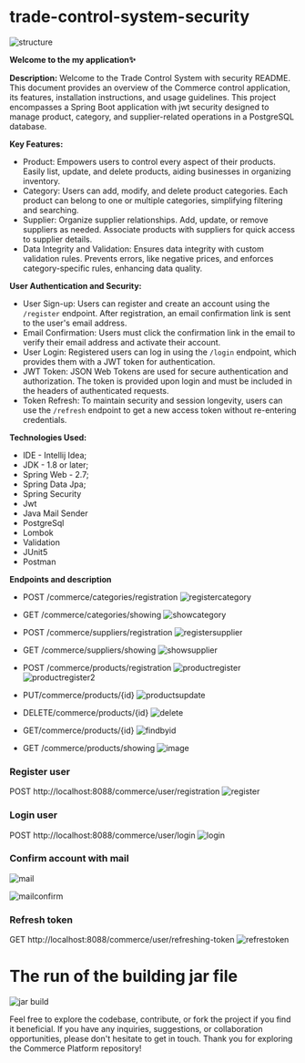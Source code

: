 # trade-control-system-security

![structure](https://github.com/xadidja03/express-bank/assets/116426512/36d4a16d-691f-4893-8912-b7ad460b9264)


**Welcome to the my application✨**

**Description:**
Welcome to the Trade Control System with security README. This document provides an overview of the Commerce control application, its features, installation instructions, and usage guidelines.
This project encompasses a Spring Boot application with jwt security designed to manage product, category, and supplier-related operations in a PostgreSQL database. 

**Key Features:**
- Product: Empowers users to control every aspect of their products. Easily list, update, and delete products, aiding businesses in organizing inventory.
- Category: Users can add, modify, and delete product categories. Each product can belong to one or multiple categories, simplifying filtering and searching.
- Supplier: Organize supplier relationships. Add, update, or remove suppliers as needed. Associate products with suppliers for quick access to supplier details.
- Data Integrity and Validation: Ensures data integrity with custom validation rules. Prevents errors, like negative prices, and enforces category-specific rules, enhancing data quality.

**User Authentication and Security:**
- User Sign-up: Users can register and create an account using the `/register` endpoint. After registration, an email confirmation link is sent to the user's email address.
- Email Confirmation: Users must click the confirmation link in the email to verify their email address and activate their account.
- User Login: Registered users can log in using the `/login` endpoint, which provides them with a JWT token for authentication.
- JWT Token: JSON Web Tokens are used for secure authentication and authorization. The token is provided upon login and must be included in the headers of authenticated requests.
- Token Refresh: To maintain security and session longevity, users can use the `/refresh` endpoint to get a new access token without re-entering credentials.

**Technologies Used:**
- IDE - Intellij Idea;
- JDK - 1.8 or later;
- Spring Web - 2.7;
- Spring Data Jpa;
- Spring Security
- Jwt
- Java Mail Sender
- PostgreSql
- Lombok
- Validation
- JUnit5
- Postman

 **Endpoints and description**
- POST /commerce/categories/registration
  ![registercategory](https://github.com/xadidja03/trade-control-system-security/assets/116426512/a8ed0cda-308f-4f4b-86c7-b78bb3a478f8)

- GET /commerce/categories/showing
  ![showcategory](https://github.com/xadidja03/trade-control-system-security/assets/116426512/fb0a1dd0-29f9-40c8-92a0-78e5ef5ae533)

- POST /commerce/suppliers/registration
  ![registersupplier](https://github.com/xadidja03/trade-control-system-security/assets/116426512/19189287-5ac2-498c-bd2b-ba13fd0ddfb1)

- GET /commerce/suppliers/showing
  ![showsupplier](https://github.com/xadidja03/trade-control-system-security/assets/116426512/30fb6b30-7949-40b5-a35f-c31276386714)


- POST /commerce/products/registration
  ![productregister](https://github.com/xadidja03/trade-control-system-security/assets/116426512/e495d38e-cc74-4b7e-bd2c-ef4af5c0c40b)
  ![productregister2](https://github.com/xadidja03/trade-control-system-security/assets/116426512/795eb969-7576-4266-9155-f20a85dcad9d)


- PUT/commerce/products/{id}
  ![productsupdate](https://github.com/xadidja03/trade-control-system-security/assets/116426512/68d68e20-6b68-4d9a-9e30-0a11365ed625)

- DELETE/commerce/products/{id}
  ![delete](https://github.com/xadidja03/trade-control-system-security/assets/116426512/a18be56c-81b9-4dca-b857-d790790f86fd)

- GET/commerce/products/{id}
  ![findbyid](https://github.com/xadidja03/trade-control-system-security/assets/116426512/e6c9e7bf-aa3b-48e9-9f0b-e630d2d18f6b)
  
- GET /commerce/products/showing
![image](https://github.com/xadidja03/trade-control-system-security/assets/116426512/be6bccae-c53d-4cdf-8a39-402a3f503c17)

### Register user
POST http://localhost:8088/commerce/user/registration
![register](https://github.com/xadidja03/trade-control-system-security/assets/116426512/0209dc65-b601-4317-90b7-1920ecea0534)

### Login user
POST http://localhost:8088/commerce/user/login
![login](https://github.com/xadidja03/trade-control-system-security/assets/116426512/eb1a43eb-43cb-4cfc-9d6c-f643e5409b4c)
### Confirm account with mail
![mail](https://github.com/xadidja03/trade-control-system-security/assets/116426512/74c8206d-bc7b-4ddc-b323-1a18dd4e1a9f)

![mailconfirm](https://github.com/xadidja03/trade-control-system-security/assets/116426512/6aa28fec-c381-46c0-8b8d-968dc458102c)

### Refresh token
GET http://localhost:8088/commerce/user/refreshing-token
![refrestoken](https://github.com/xadidja03/trade-control-system-security/assets/116426512/7a2ef10c-6492-4180-adaf-ee175272956e)



# **The run of the building jar file**
![jar build](https://github.com/xadidja03/express-bank/assets/116426512/d9220b7d-131e-42a6-820a-9a6b9b3c371b)


Feel free to explore the codebase, contribute, or fork the project if you find it beneficial. If you have any inquiries, suggestions, or collaboration opportunities, please don't hesitate to get in touch. Thank you for exploring the Commerce Platform repository!


  
